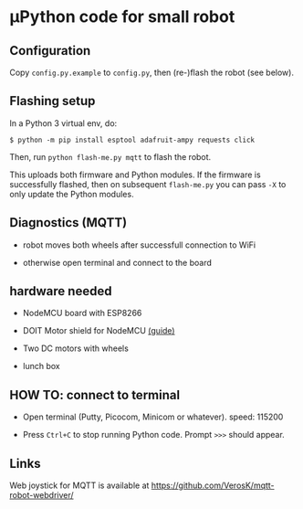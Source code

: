 # μPython code for small robot

## Configuration

Copy `config.py.example` to `config.py`, then (re-)flash the robot
(see below).

## Flashing setup

In a Python 3 virtual env, do:

```console
$ python -m pip install esptool adafruit-ampy requests click
```

Then, run `python flash-me.py mqtt` to flash the robot.

This uploads both firmware and Python modules.
If the firmware is successfully flashed, then on subsequent `flash-me.py`
you can pass `-X` to only update the Python modules.

## Diagnostics (MQTT)

 * robot moves both wheels after successfull connection to WiFi

 * otherwise open terminal and connect to the board

## hardware needed

 * NodeMCU board with ESP8266
 
 * DOIT Motor shield for NodeMCU [(guide)](https://cdn.hackaday.io/files/8856378895104/user-mannual-for-esp-12e-motor-shield.pdf)
 
 * Two DC motors with wheels
 
 * lunch box
 
## HOW TO: connect to terminal

 * Open terminal (Putty, Picocom, Minicom or whatever). speed: 115200

 * Press `Ctrl+C` to stop running Python code. Prompt `>>>` should appear.

## Links

 Web joystick for MQTT is available at https://github.com/VerosK/mqtt-robot-webdriver/
